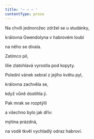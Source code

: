```yaml
---
title: '– – – '
contentType: prose
---
```


Na chvíli jednorožec zdržel se u studánky,

královna Gwendolyna v habrovém loubí

na něho se dívala.

Zatímco pil,

lilie zlatohlavá vyrostla pod kopyty.

Polední vánek sebral z jejího květu pyl,

královna zachvěla se,

když vůně dostihla ji.

Pak mrak se rozptýlil

a všechno bylo jak dřív:

mýtina prázdná,

na vodě tkvěl vychladlý odraz habroví.
